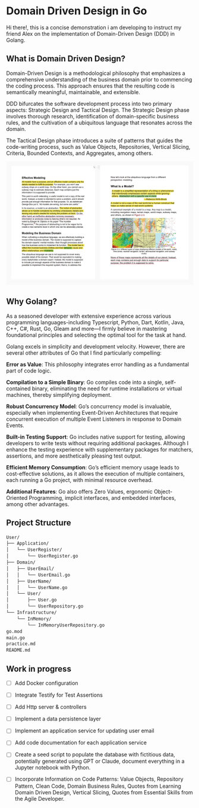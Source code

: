 # Domain Driven Design in Go
Hi there!, this is a concise demonstration i am developing to instruct my friend Alex on the implementation of Domain-Driven Design (DDD) in Golang.


## What is Domain Driven Design?
Domain-Driven Design is a methodological philosophy that emphasizes a comprehensive understanding of the business domain prior to commencing the coding process. This approach ensures that the resulting code is semantically meaningful, maintainable, and extensible.

DDD bifurcates the software development process into two primary aspects: Strategic Design and Tactical Design. The Strategic Design phase involves thorough research, identification of domain-specific business rules, and the cultivation of a ubiquitous language that resonates across the domain.

The Tactical Design phase introduces a suite of patterns that guides the code-writing process, such as Value Objects, Repositories, Vertical Slicing, Criteria, Bounded Contexts, and Aggregates, among others.

![Learning Domain Driven Design Book](./assets/images/learning-domain-driven-design-book.png)


## Why Golang?
As a seasoned developer with extensive experience across various programming languages-including Typescript, Python, Dart, Kotlin, Java, C++, C#, Rust, Go, Gleam and more—I firmly believe in mastering foundational principles and selecting the optimal tool for the task at hand.

Golang excels in simplicity and development velocity. However, there are several other attributes of Go that I find particularly compelling:

**Error as Value**: This philosophy integrates error handling as a fundamental part of code logic.

**Compilation to a Simple Binary**: Go compiles code into a single, self-contained binary, eliminating the need for runtime installations or virtual machines, thereby simplifying deployment.

**Robust Concurrency Model**: Go’s concurrency model is invaluable, especially when implementing Event-Driven Architectures that require concurrent execution of multiple Event Listeners in response to Domain Events.

**Built-in Testing Support**: Go includes native support for testing, allowing developers to write tests without requiring additional packages. Although I enhance the testing experience with supplementary packages for matchers, assertions, and more aesthetically pleasing test output.

**Efficient Memory Consumption**: Go’s efficient memory usage leads to cost-effective solutions, as it allows the execution of multiple containers, each running a Go project, with minimal resource overhead.

**Additional Features**: Go also offers Zero Values, ergonomic Object-Oriented Programming, implicit interfaces, and embedded interfaces, among other advantages.


## Project Structure
```bash
User/
├── Application/
│   └── UserRegister/
│       └── UserRegister.go
├── Domain/
│   ├── UserEmail/
│   │   └── UserEmail.go
│   ├── UserName/
│   │   └── UserName.go
│   └── User/
│       ├── User.go
│       └── UserRepository.go
└── Infrastructure/
    └── InMemory/
        └── InMemoryUserRepository.go
go.mod
main.go
practice.md
README.md
```

## Work in progress
- [ ] Add Docker configuration
- [ ] Integrate Testify for Test Assertions
- [ ] Add Http server & controllers
- [ ] Implement a data persistence layer
- [ ] Implement an application service for updating user email
- [ ] Add code documentation for each application service
- [ ] Create a seed script to populate the database with fictitious data, potentially generated using GPT or Claude, document everything in a Jupyter notebook with Python.
- [ ] Incorporate Information on Code Patterns: Value Objects, Repository Pattern, Clean Code, Domain Business Rules, Quotes from Learning Domain Driven Design, Vertical Slicing, Quotes from Essential Skills from the Agile Developer.

